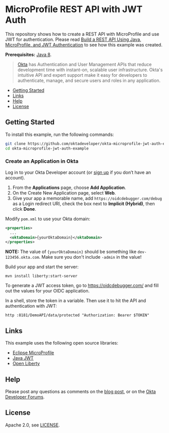 # MicroProfile REST API with JWT Auth

This repository shows how to create a REST API with MicroProfile and use JWT for authentication. Please read [Build a REST API Using Java, MicroProfile, and JWT Authentication](https://developer.okta.com/blog/2019/07/10/java-microprofile-jwt-auth) to see how this example was created.

**Prerequisites:** [Java 8](https://adoptopenjdk.net/).

> [Okta](https://developer.okta.com/) has Authentication and User Management APIs that reduce development time with instant-on, scalable user infrastructure. Okta's intuitive API and expert support make it easy for developers to authenticate, manage, and secure users and roles in any application.

* [Getting Started](#getting-started)
* [Links](#links)
* [Help](#help)
* [License](#license)

## Getting Started

To install this example, run the following commands:

```bash
git clone https://github.com/oktadeveloper/okta-microprofile-jwt-auth-example.git
cd okta-microprofile-jwt-auth-example
```

### Create an Application in Okta

Log in to your Okta Developer account (or [sign up](https://developer.okta.com/signup/) if you don’t have an account).

1. From the **Applications** page, choose **Add Application**.
2. On the Create New Application page, select **Web**.
3. Give your app a memorable name, add `https://oidcdebugger.com/debug` as a Login redirect URI, check the box next to **Implicit (Hybrid)**, then click **Done**.

Modify `pom.xml` to use your Okta domain:

```xml
<properties>
  ...
  <oktaDomain>{yourOktaDomain}</oktaDomain>
</properties>
```

**NOTE:** The value of `{yourOktaDomain}` should be something like `dev-123456.okta.com`. Make sure you don't include `-admin` in the value!


Build your app and start the server:

```
mvn install liberty:start-server
```

To generate a JWT access token, go to https://oidcdebugger.com/ and fill out the values for your OIDC application.

In a shell, store the token in a variable. Then use it to hit the API and authentication with JWT:

```
http :8181/DemoAPI/data/protected "Authorization: Bearer $TOKEN"
```

## Links

This example uses the following open source libraries:

* [Eclipse MicroProfile](https://microprofile.io/) 
* [Java JWT](https://github.com/jwtk/jjwt)
* [Open Liberty](https://openliberty.io/)

## Help

Please post any questions as comments on the [blog post](https://developer.okta.com/blog/2019/07/10/java-microprofile-jwt-auth), or on the [Okta Developer Forums](https://devforum.okta.com/).

## License

Apache 2.0, see [LICENSE](LICENSE).
